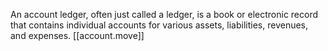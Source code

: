  An account ledger, often just called a ledger, is a book or electronic record that contains individual accounts for various assets, liabilities, revenues, and expenses. 
 [[account.move]]